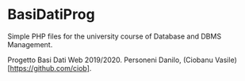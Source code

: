 # BasiDatiProg

Simple PHP files for the university course of Database and DBMS Management. 

Progetto Basi Dati Web 2019/2020.
Personeni Danilo, (Ciobanu Vasile)[https://github.com/ciob].
